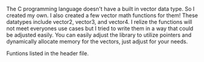 The C programming language doesn't have a built in vector data type. So I created my own. I also created a few vector math functions for them! These datatypes include vector2, vector3, and vector4. I relize the functions will not meet everyones use cases but I tried to write them in a way that could be adjusted easily. You can easily adjust the library to utilize pointers and dynamically allocate memory for the vectors, just adjust for your needs.  

Funtions listed in the header file.
